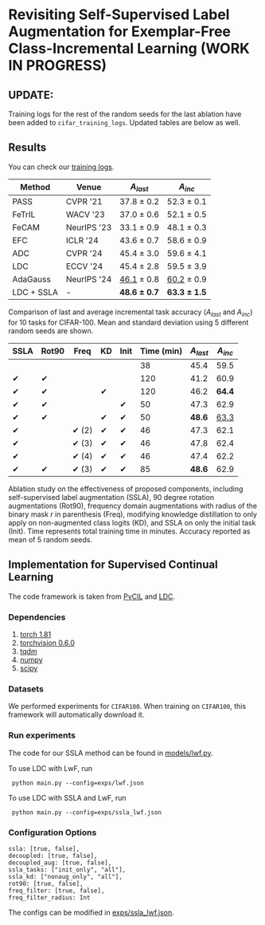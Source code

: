 # Revisiting Self-Supervised Label Augmentation for Exemplar-Free Class-Incremental Learning (WORK IN PROGRESS)

## UPDATE:

Training logs for the rest of the random seeds for the last ablation have been added to ```cifar_training_logs```. Updated tables are below as well.

## Results

You can check our [training logs](https://github.com/arimitsu06/revisit_ssla/blob/main/cifar_training_logs).

| Method         | Venue        | $A_{last}$          | $A_{inc}$          |
|----------------|--------------|---------------------|--------------------|
| PASS | CVPR '21    | 37.8 ± 0.2         | 52.3 ± 0.1         |
| FeTrIL | WACV '23 | 37.0 ± 0.6         | 52.1 ± 0.5         |
| FeCAM | NeurIPS '23 | 33.1 ± 0.9         | 48.1 ± 0.3         |
| EFC | ICLR '24     | 43.6 ± 0.7         | 58.6 ± 0.9         |
| ADC | CVPR '24     | 45.4 ± 3.0         | 59.6 ± 4.1         |
| LDC| ECCV '24     | 45.4 ± 2.8         | 59.5 ± 3.9         |
| AdaGauss | NeurIPS '24 | <u>46.1</u> ± 0.8 | <u>60.2</u> ± 0.9 |
| LDC + SSLA | -               | **48.6 ± 0.7**      | **63.3 ± 1.5**     |

Comparison of last and average incremental task accuracy ($A_{last}$ and $A_{inc}$) for 10 tasks for CIFAR-100. Mean and standard deviation using 5 different random seeds are shown.


| SSLA        | Rot90       | Freq           | KD          | Init         | Time (min) | $A_{last}$   | $A_{inc}$   |
|-------------|-------------|----------------|-------------|--------------|------------|--------------|-------------|
|             |             |                |             |              | 38         | 45.4         | 59.5        |
| ✔           | ✔           |                |             |              | 120        | 41.2         | 60.9        |
| ✔           | ✔           |                | ✔           |              | 120        | 46.2         | **64.4**    |
| ✔           | ✔           |                |             | ✔             | 50        | 47.3         | 62.9    |
| ✔           | ✔           |                | ✔           | ✔            | 50         | **48.6**     | <u>63.3</u>      |
| ✔           |             | ✔ (2)          | ✔           | ✔            | 46         | 47.3         | 62.1        |
| ✔           |             | ✔ (3)          | ✔           | ✔            | 46         | 47.8         | 62.4        |
| ✔           |             | ✔ (4)          | ✔           | ✔            | 46         | 47.4         | 62.2        |
| ✔           | ✔           | ✔ (3)          | ✔           | ✔            | 85         | **48.6**     | 62.9        |

Ablation study on the effectiveness of proposed components, including self-supervised label augmentation (SSLA), 90 degree rotation augmentations (Rot90), frequency domain augmentations with radius of the binary mask $r$ in parenthesis (Freq), modifying knowledge distillation to only apply on non-augmented class logits (KD), and SSLA on only the initial task (Init). Time represents total training time in minutes. Accuracy reported as mean of 5 random seeds.

## Implementation for Supervised Continual Learning

The code framework is taken from [PyCIL](https://github.com/G-U-N/PyCIL) and [LDC](https://github.com/alviur/ldc).

### Dependencies
1. [torch 1.81](https://github.com/pytorch/pytorch)
2. [torchvision 0.6.0](https://github.com/pytorch/vision)
3. [tqdm](https://github.com/tqdm/tqdm)
4. [numpy](https://github.com/numpy/numpy)
5. [scipy](https://github.com/scipy/scipy)

### Datasets

We performed experiments for `CIFAR100`. When training on `CIFAR100`, this framework will automatically download it.

### Run experiments

The code for our SSLA method can be found in [models/lwf.py](https://github.com/arimitsu06/revisit_ssla/blob/main/models/lwf.py).

To use LDC with LwF, run

   ```
    python main.py --config=exps/lwf.json
   ```

To use LDC with SSLA and LwF, run

   ```
    python main.py --config=exps/ssla_lwf.json
   ```

### Configuration Options

```
ssla: [true, false],
decoupled: [true, false],
decoupled_aug: [true, false],
ssla_tasks: ["init_only", "all"],
ssla_kd: ["nonaug_only", "all"],
rot90: [true, false],
freq_filter: [true, false],
freq_filter_radius: Int
```

The configs can be modified in [exps/ssla_lwf.json](https://github.com/arimitsu06/revisit_ssla/blob/main/exps/ssla_lwf.json).